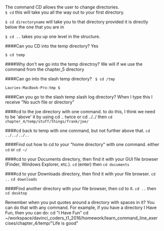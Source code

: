 The command CD allows the user to change directories.  
`$ cd`
this will take you all the way out to your first directory.

`$ cd directoryname`
will take you to that directory provided it is directly below the one that you are in

`$ cd ..`
takes you up one level in the structure.

####Can you CD into the temp directory?
Yes 

`$ cd temp`

####Why don't we go into the temp directroy?
We will if we use the command from the chapter_5 directory

####Can go into the slash temp directory?
` $ cd /tmp`

`Lauries-MacBook-Pro:tmp $`


####Can you go to the slash temp slash log directory?
When I type this I receive "No such file or directory"

####cd to the joe directory with one command. 
to do this, I think we need to be 'above' it by using cd .. twice or cd ../../ then `cd chapter_4/temp/stuff/things/frank/joe/`

####cd back to temp with one command, but not further above that.
`cd ../../../..`

####Find out how to cd to your "home directory" with one command.
either `cd` or `cd ~/`

####cd to your Documents directory, then find it with your GUI file browser (Finder, Windows Explorer, etc.).
`cd` (enter) then `cd documents`

####cd to your Downloads directory, then find it with your file browser.
`cd ..` 
`cd downloads`

####Find another directory with your file browser, then cd to it.
`cd ..` then `cd desktop`

Remember when you put quotes around a directory with spaces in it? You can do that with any command. For example, if you have a directory I Have Fun, then you can do: cd "I Have Fun"
cd ~/workspace/davinci_coders_t1_2016/homework/learn_command_line_exercises/chapter_4/temp/"Life is good"


